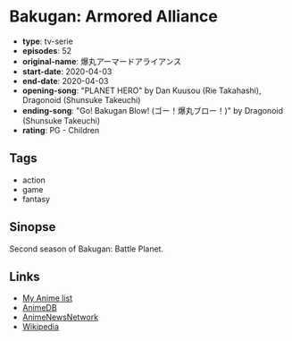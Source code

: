 # Bakugan: Armored Alliance

-   **type**: tv-serie
-   **episodes**: 52
-   **original-name**: 爆丸アーマードアライアンス
-   **start-date**: 2020-04-03
-   **end-date**: 2020-04-03
-   **opening-song**: "PLANET HERO" by Dan Kuusou (Rie Takahashi), Dragonoid (Shunsuke Takeuchi)
-   **ending-song**: "Go! Bakugan Blow! (ゴー！爆丸ブロー！)" by Dragonoid (Shunsuke Takeuchi)
-   **rating**: PG - Children

## Tags

-   action
-   game
-   fantasy

## Sinopse

Second season of Bakugan: Battle Planet.

## Links

-   [My Anime list](https://myanimelist.net/anime/41405/Bakugan__Armored_Alliance)
-   [AnimeDB](http://anidb.info/perl-bin/animedb.pl?show=anime&aid=15431)
-   [AnimeNewsNetwork](http://www.animenewsnetwork.com/encyclopedia/anime.php?id=23069)
-   [Wikipedia](https://en.wikipedia.org/wiki/Bakugan:_Armored_Alliance)
